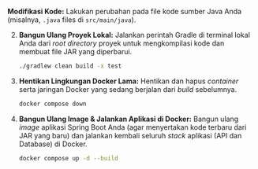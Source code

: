**Modifikasi Kode:** Lakukan perubahan pada file kode sumber Java Anda (misalnya, `.java` files di `src/main/java`).

2.  **Bangun Ulang Proyek Lokal:**
    Jalankan perintah Gradle di terminal lokal Anda dari *root directory* proyek untuk mengkompilasi kode dan membuat file JAR yang diperbarui.
    ```bash
    ./gradlew clean build -x test
    ```

3.  **Hentikan Lingkungan Docker Lama:**
    Hentikan dan hapus *container* serta jaringan Docker yang sedang berjalan dari *build* sebelumnya.
    ```bash
    docker compose down
    ```

4.  **Bangun Ulang Image & Jalankan Aplikasi di Docker:**
    Bangun ulang *image* aplikasi Spring Boot Anda (agar menyertakan kode terbaru dari JAR yang baru) dan jalankan kembali seluruh *stack* aplikasi (API dan Database) di Docker.
    ```bash
    docker compose up -d --build
    ```